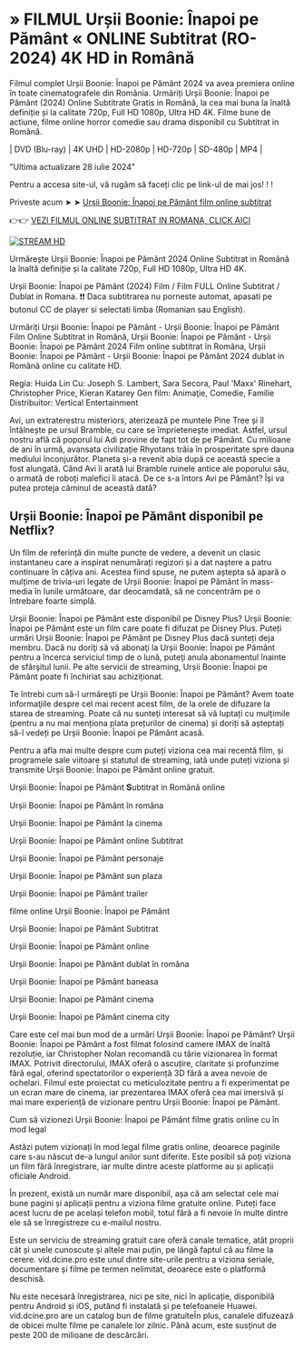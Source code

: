 # »︎ FILMUL Urșii Boonie: Înapoi pe Pământ « ONLINE Subtitrat (RO-2024) 4K HD in Română

Filmul complet Urșii Boonie: Înapoi pe Pământ 2024 va avea premiera online în toate cinematografele din România. Urmăriți Urșii Boonie: Înapoi pe Pământ (2024) Online Subtitrate Gratis in Română, la cea mai buna la înaltă definiție și la calitate 720p, Full HD 1080p, Ultra HD 4K. Filme bune de actiune, filme online horror comedie sau drama disponibil cu Subtitrat in Română.

| DVD (Blu-ray) | 4K UHD | HD-2080p | HD-720p | SD-480p | MP4 |

"Ultima actualizare 28 iulie 2024"

Pentru a accesa site-ul, vă rugăm să faceți clic pe link-ul de mai jos! ! !

Priveste acum ➤ ➤ [Urșii Boonie: Înapoi pe Pământ film online subtitrat](https://vid.dcine.pro/ro/movie/931404)

👉👉 [VEZI FILMUL ONLINE SUBTITRAT IN ROMANA, CLICK AICI](https://vid.dcine.pro/ro/movie/931404)

[![STREAM HD](https://i.imgur.com/7W2PGBl.gif)](https://vid.dcine.pro/pt/movie/931404)

Urmărește Urșii Boonie: Înapoi pe Pământ 2024 Online Subtitrat in Română la înaltă definiție și la calitate 720p, Full HD 1080p, Ultra HD 4K.

Urșii Boonie: Înapoi pe Pământ (2024) Film / Film FULL Online Subtitrat / Dublat in Romana. ❗❗️️ Daca subtitrarea nu porneste automat, apasati pe butonul CC de player si selectati limba (Romanian sau English).

Urmăriți Urșii Boonie: Înapoi pe Pământ - Urșii Boonie: Înapoi pe Pământ Film Online Subtitrat in Română, Urșii Boonie: Înapoi pe Pământ - Urșii Boonie: Înapoi pe Pământ 2024 Film online subtitrat în Româna, Urșii Boonie: Înapoi pe Pământ - Urșii Boonie: Înapoi pe Pământ 2024 dublat in Română online cu calitate HD.

Regia: Huida Lin
Cu: Joseph S. Lambert, Sara Secora, Paul 'Maxx' Rinehart, Christopher Price, Kieran Katarey
Gen film: Animaţie, Comedie, Familie
Distribuitor: Vertical Entertainment

Avi, un extraterestru misteriors, aterizează pe muntele Pine Tree și îl întâlnește pe ursul Bramble, cu care se împrietenește imediat. Astfel, ursul nostru află că poporul lui Adi provine de fapt tot de pe Pământ. Cu milioane de ani în urmă, avansata civilizație Rhyotans trăia în prosperitate spre dauna mediului înconjurător. Planeta și-a revenit abia după ce această specie a fost alungată.
Când Avi îi arată lui Bramble ruinele antice ale poporului său, o armată de roboți malefici îi atacă.
De ce s-a întors Avi pe Pământ? Își va putea proteja căminul de această dată?

## Urșii Boonie: Înapoi pe Pământ disponibil pe Netflix?

Un film de referință din multe puncte de vedere, a devenit un clasic instantaneu care a inspirat nenumărați regizori și a dat naștere a patru continuare în câțiva ani. Acestea fiind spuse, ne putem aștepta să apară o mulțime de trivia-uri legate de Urșii Boonie: Înapoi pe Pământ în mass-media în lunile următoare, dar deocamdată, să ne concentrăm pe o întrebare foarte simplă.

Urșii Boonie: Înapoi pe Pământ este disponibil pe Disney Plus? Urșii Boonie: Înapoi pe Pământ este un film care poate fi difuzat pe Disney Plus. Puteți urmări Urșii Boonie: Înapoi pe Pământ pe Disney Plus dacă sunteți deja membru. Dacă nu doriţi să vă abonaţi la Urșii Boonie: Înapoi pe Pământ pentru a încerca serviciul timp de o lună, puteţi anula abonamentul înainte de sfârşitul lunii. Pe alte servicii de streaming, Urșii Boonie: Înapoi pe Pământ poate fi închiriat sau achiziționat.

Te întrebi cum să-l urmăreşti pe Urșii Boonie: Înapoi pe Pământ? Avem toate informaţiile despre cel mai recent acest film, de la orele de difuzare la starea de streaming. Poate că nu sunteți interesat să vă luptați cu mulțimile (pentru a nu mai menționa plata prețurilor de cinema) și doriți să așteptați să-l vedeți pe Urșii Boonie: Înapoi pe Pământ acasă.

Pentru a afla mai multe despre cum puteți viziona cea mai recentă film, și programele sale viitoare și statutul de streaming, iată unde puteți viziona și transmite Urșii Boonie: Înapoi pe Pământ online gratuit.

Urșii Boonie: Înapoi pe Pământ 𝐒ubtitrat in Română online

Urșii Boonie: Înapoi pe Pământ în româna

Urșii Boonie: Înapoi pe Pământ la cinema

Urșii Boonie: Înapoi pe Pământ online Subtitrat

Urșii Boonie: Înapoi pe Pământ personaje

Urșii Boonie: Înapoi pe Pământ sun plaza

Urșii Boonie: Înapoi pe Pământ trailer

filme online Urșii Boonie: Înapoi pe Pământ

Urșii Boonie: Înapoi pe Pământ Subtitrat

Urșii Boonie: Înapoi pe Pământ online

Urșii Boonie: Înapoi pe Pământ dublat în româna

Urșii Boonie: Înapoi pe Pământ baneasa

Urșii Boonie: Înapoi pe Pământ cinema

Urșii Boonie: Înapoi pe Pământ cinema city

Care este cel mai bun mod de a urmări Urșii Boonie: Înapoi pe Pământ?
Urșii Boonie: Înapoi pe Pământ a fost filmat folosind camere IMAX de înaltă rezoluție, iar Christopher Nolan recomandă cu tărie vizionarea în format IMAX. Potrivit directorului, IMAX oferă o ascuțire, claritate și profunzime fără egal, oferind spectatorilor o experiență 3D fără a avea nevoie de ochelari. Filmul este proiectat cu meticulozitate pentru a fi experimentat pe un ecran mare de cinema, iar prezentarea IMAX oferă cea mai imersivă și mai mare experiență de vizionare pentru Urșii Boonie: Înapoi pe Pământ.

Cum să vizionezi Urșii Boonie: Înapoi pe Pământ filme gratis online cu în mod legal

Astăzi putem vizionați în mod legal filme gratis online, deoarece paginile care s-au născut de-a lungul anilor sunt diferite. Este posibil să poți viziona un film fără înregistrare, iar multe dintre aceste platforme au și aplicații oficiale Android.

În prezent, există un număr mare disponibil, așa că am selectat cele mai bune pagini și aplicații pentru a viziona filme gratuite online. Puteți face acest lucru de pe același telefon mobil, totul fără a fi nevoie în multe dintre ele să se înregistreze cu e-mailul nostru.

Este un serviciu de streaming gratuit care oferă canale tematice, atât proprii cât și unele cunoscute și altele mai puțin, pe lângă faptul că au filme la cerere. vid.dcine.pro este unul dintre site-urile pentru a viziona seriale, documentare și filme pe termen nelimitat, deoarece este o platformă deschisă.

Nu este necesară înregistrarea, nici pe site, nici în aplicație, disponibilă pentru Android și iOS, putând fi instalată și pe telefoanele Huawei. vid.dcine.pro are un catalog bun de filme gratuiteÎn plus, canalele difuzează de obicei multe filme pe canalele lor zilnic. Până acum, este susținut de peste 200 de milioane de descărcări.
